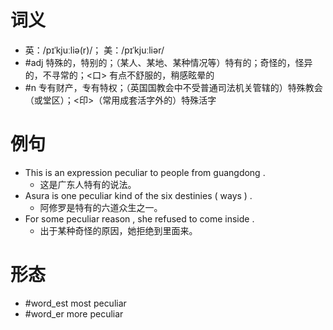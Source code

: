 # 词义
- 英：/pɪˈkjuːliə(r)/； 美：/pɪˈkjuːliər/
- #adj 特殊的，特别的；（某人、某地、某种情况等）特有的；奇怪的，怪异的，不寻常的；<口> 有点不舒服的，稍感眩晕的
- #n 专有财产，专有特权；（英国国教会中不受普通司法机关管辖的）特殊教会（或堂区）；<印>（常用成套活字外的）特殊活字
# 例句
- This is an expression peculiar to people from guangdong .
	- 这是广东人特有的说法。
- Asura is one peculiar kind of the six destinies ( ways ) .
	- 阿修罗是特有的六道众生之一。
- For some peculiar reason , she refused to come inside .
	- 出于某种奇怪的原因，她拒绝到里面来。
# 形态
- #word_est most peculiar
- #word_er more peculiar
